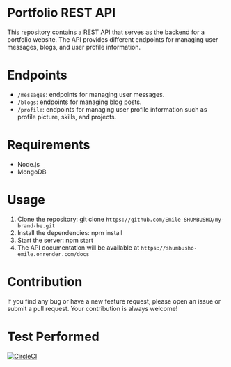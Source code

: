 # Portfolio REST API
This repository contains a REST API that serves as the backend for a portfolio website. The API provides different endpoints for managing user messages, blogs, and user profile information.

# Endpoints
* `/messages`: endpoints for managing user messages.
* `/blogs`: endpoints for managing blog posts.
* `/profile`: endpoints for managing user profile information such as profile picture, skills, and projects.
# Requirements
* Node.js
* MongoDB
# Usage
1. Clone the repository: git clone `https://github.com/Emile-SHUMBUSHO/my-brand-be.git`
2. Install the dependencies: npm install
3. Start the server: npm start
4. The API documentation will be available at `https://shumbusho-emile.onrender.com/docs`
# Contribution
If you find any bug or have a new feature request, please open an issue or submit a pull request. Your contribution is always welcome!
# Test Performed
[![CircleCI](https://dl.circleci.com/status-badge/img/gh/Emile-SHUMBUSHO/my-brand-be/tree/development.svg?style=svg)](https://dl.circleci.com/status-badge/redirect/gh/Emile-SHUMBUSHO/my-brand-be/tree/development)
